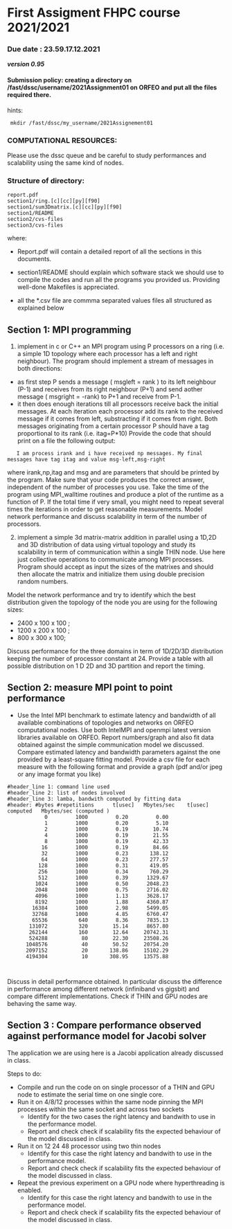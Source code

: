 # First Assigment  FHPC course 2021/2021

### Due date : 23.59.17.12.2021

***version 0.95***

#### Submission policy: creating a directory on /fast/dssc/username/2021Assignment01 on ORFEO and put all the files required there.

hints:

`` mkdir /fast/dssc/my_username/2021Assignement01`` 

### COMPUTATIONAL RESOURCES:

Please use the dssc queue and be careful to study performances and scalability using the same kind of nodes.

### Structure of directory: 

````
report.pdf 
section1/ring.[c][cc][py][f90]
section1/sum3Dmatrix.[c][cc][py][f90]
section1/README
section2/cvs-files
section3/cvs-files
````

where: 

- Report.pdf  will contain a detailed report of all the sections in this documents.

- section1/README should explain which software stack we should use to compile the codes and run all the programs you provided us. 
  Providing well-done Makefiles is appreciated. 
 
- all the *.csv file are commma separated values files all structured as explained below


	    
## Section  1: MPI programming 


1. implement in c or C++ an MPI program using P processors on a ring (i.e. a simple 1D topology where each processor  has a left and right neighbour). 
 The program should implement a stream of messages in both directions:
  -  as first step  P sends a message ( msgleft = rank ) to its left neighbour (P-1) and receives from its right neighbour (P+1) and send aother message ( msgright = -rank) to P+1 and receive from P-1.
  -  it then does enough iterations till all processors receive back the initial messages. At each iteration each processor add its rank to the received message if it comes from left, substracting if it comes from right. 
Both messages originating from a certain processor P should have a tag proportional to its rank (i.e. itag=P*10)
Provide the code that should print on a file  the following output:

`   I am process irank and i have received np messages. My final messages have tag itag and value msg-left,msg-right`

where irank,np,itag and msg and are parameters that should be printed by the program. 
Make sure that your code produces the correct answer, independent of the number of processes you use. 
Take the time of the program using MPI_walltime routines and produce  a plot of the runtime as a function of P.  If the total time if very small, you might need to repeat several times the iterations in order to get reasonable measurements.
Model network performance and discuss scalability in term of the number of processors. 


2. implement a simple 3d matrix-matrix addition in parallel using a 1D,2D and 3D distribution of data using virtual topology and study its scalability in term of communication within a single THIN node. Use here just collective operations to communicate among MPI processes.
Program should accept as input the sizes of the matrixes and should then allocate the matrix and initialize them using double precision random numbers.

Model the network performance and try to identify which the best distribution given the topology of the node you are using for the following sizes:  
 - 2400 x 100 x 100 ; 
 - 1200 x 200 x 100 ; 
 - 800 x 300 x 100; 

Discuss performance for the three domains in term of 1D/2D/3D distribution keeping the number of processor constant at 24.
Provide a table with all possible distribution on 1 D 2D and 3D partition and report the timing.
 
  

## Section 2: measure MPI point to point performance 

- Use the Intel MPI benchmark to estimate latency and bandwidth of all available combinations of topologies and networks on ORFEO computational nodes.  Use both IntelMPI and openmpi latest version libraries available on ORFEO.
Report numbers/graph and also fit data obtained against the simple communication model we discussed. Compare estimated latency and bandwidth parameters against the one provided by a least-square fitting model. 
Provide a csv file for each measure with the following format and provide a graph (pdf and/or jpeg or any image format you like)

```
#header_line 1: command line used 
#header_line 2: list of nodes involved 
#header_line 3: lamba, bandwith computed by fitting data 
#header: #bytes #repetitions      t[usec]   Mbytes/sec    t[usec] computed   Mbytes/sec (computed )
            0         1000         0.20         0.00
            1         1000         0.20         5.10
            2         1000         0.19        10.74
            4         1000         0.19        21.55
            8         1000         0.19        42.33
           16         1000         0.19        84.66
           32         1000         0.23       138.12
           64         1000         0.23       277.57
          128         1000         0.31       419.05
          256         1000         0.34       760.29
          512         1000         0.39      1329.67
         1024         1000         0.50      2048.23
         2048         1000         0.75      2716.02
         4096         1000         1.13      3628.17
         8192         1000         1.88      4360.87
        16384         1000         2.98      5499.05
        32768         1000         4.85      6760.47
        65536          640         8.36      7835.13
       131072          320        15.14      8657.80
       262144          160        12.64     20742.31
       524288           80        22.30     23508.26
      1048576           40        50.52     20754.20
      2097152           20       138.86     15102.29
      4194304           10       308.95     13575.88



````

Discuss in detail performance obtained. In particular discuss the difference in performance among different network (infiniband vs gigsbit) and compare different implementations. Check if THIN and GPU nodes are behaving the same way.

## Section 3 : Compare performance observed against performance model for Jacobi solver 

The application we are using here is a Jacobi application already discussed in class.

Steps to do:

- Compile and run the code on on single processor of a THIN and GPU node to estimate the serial time on one single core.
- Run it on 4/8/12 processes within the same node pinning the MPI processes within the same socket and across two sockets 
  	- Identify for the two cases the right latency and bandwith to use in the performance model. 
  	- Report and check check if scalability fits the expected behaviour of the model discussed in class.
- Run it on 12 24 48 processor using two thin nodes 
	- Identify for this case the right latency and bandwith to use in the performance model. 
  	- Report and check check if scalability fits the expected behaviour of the model discussed in class. 
- Repeat the previous experiment on a GPU node where hyperthreading is enabled. 
  	- Identify for this case the right latency and bandwith to use in the performance model.  
  	- Report and check check if scalability fits the expected behaviour of the model discussed in class.
  
